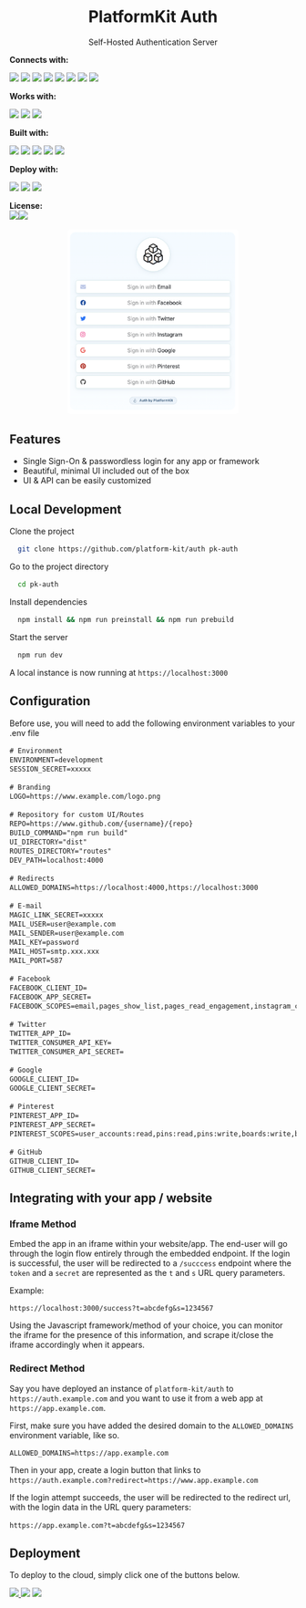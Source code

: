 <h1 align="center">PlatformKit Auth</h1>

<p align="center">
Self-Hosted Authentication Server
</p>

**Connects with:** <br>

<p float="left">
<img src="https://img.shields.io/badge/Email-ebf5fb?style=for-the-badge&logo=minutemailer"/>
<img src="https://img.shields.io/badge/Google-ebf5fb?style=for-the-badge&logo=google"/>
<img src="https://img.shields.io/badge/Github-ebf5fb?style=for-the-badge&logo=GitHub&logoColor=000"/>
<img src="https://img.shields.io/badge/Facebook-ebf5fb?style=for-the-badge&logo=facebook"/>
<img src="https://img.shields.io/badge/Instagram-ebf5fb?style=for-the-badge&logo=instagram"/>
<img src="https://img.shields.io/badge/Twitter-ebf5fb?style=for-the-badge&logo=twitter"/>
<img src="https://img.shields.io/badge/Reddit-ebf5fb?style=for-the-badge&logo=reddit"/>
<img src="https://img.shields.io/badge/Pinterest-ebf5fb?style=for-the-badge&logo=Pinterest&logoColor=red"/>
</p>

**Works with:** <br>
<p float="left">
<img src="https://img.shields.io/badge/next.js-ebf5fb?style=for-the-badge&logo=nextdotjs&logoColor=000"/>
<img src="https://img.shields.io/badge/nuxt.js-ebf5fb?style=for-the-badge&logo=nuxtdotjs"/>
<img src="https://img.shields.io/badge/Laravel-ebf5fb?style=for-the-badge&logo=laravel"/>
</p>

**Built with:** <br>

<p float="left">
<img src="https://img.shields.io/badge/Node.js-ebf5fb?style=for-the-badge&logo=nodedotjs"/>
<img src="https://img.shields.io/badge/Express.js-ebf5fb?style=for-the-badge&logo=express&logoColor=000" />
<img src="https://img.shields.io/badge/Passport.js-ebf5fb?style=for-the-badge&logo=passport" />
<img src="https://img.shields.io/badge/Vue.js-ebf5fb?style=for-the-badge&logo=vuedotjs" />
<img src="https://img.shields.io/badge/Bootstrap-ebf5fb?style=for-the-badge&logo=bootstrap"/>
</p>

**Deploy with:** <br> 
<p float="left">
<img src="https://img.shields.io/badge/Render-46E3B7?style=for-the-badge&logo=Render&logoColor=white"/> <img src="https://img.shields.io/badge/Heroku-430098?style=for-the-badge&logo=heroku&logoColor=white"/> <img src="https://img.shields.io/badge/Digital_Ocean-0080FF?style=for-the-badge&logo=DigitalOcean&logoColor=white" />
</p>

**License:** <br> <img src="https://img.shields.io/badge/License-000000?style=for-the-badge"/><img src="https://img.shields.io/badge/MIT-222?style=for-the-badge&logoColor=white"/>

<div align="center">
    <img src="docs/images/screenshot.png" style="border-radius:4px; margin:auto;max-width:300px;"  width="400"/>
</div>

## Features

- Single Sign-On & passwordless login for any app or framework
- Beautiful, minimal UI included out of the box
- UI & API can be easily customized

## Local Development

Clone the project

```bash
  git clone https://github.com/platform-kit/auth pk-auth
```

Go to the project directory

```bash
  cd pk-auth
```

Install dependencies

```bash
  npm install && npm run preinstall && npm run prebuild
```

Start the server

```bash
  npm run dev
```

A local instance is now running at `https://localhost:3000`

## Configuration

Before use, you will need to add the following environment variables to your .env file

```env
# Environment
ENVIRONMENT=development
SESSION_SECRET=xxxxx

# Branding
LOGO=https://www.example.com/logo.png

# Repository for custom UI/Routes
REPO=https://www.github.com/{username}/{repo}
BUILD_COMMAND="npm run build"
UI_DIRECTORY="dist"
ROUTES_DIRECTORY="routes"
DEV_PATH=localhost:4000

# Redirects
ALLOWED_DOMAINS=https://localhost:4000,https://localhost:3000

# E-mail
MAGIC_LINK_SECRET=xxxxx
MAIL_USER=user@example.com
MAIL_SENDER=user@example.com
MAIL_KEY=password
MAIL_HOST=smtp.xxx.xxx
MAIL_PORT=587

# Facebook
FACEBOOK_CLIENT_ID=
FACEBOOK_APP_SECRET=
FACEBOOK_SCOPES=email,pages_show_list,pages_read_engagement,instagram_content_publish,instagram_basic,pages_show_list

# Twitter
TWITTER_APP_ID=
TWITTER_CONSUMER_API_KEY=
TWITTER_CONSUMER_API_SECRET=

# Google
GOOGLE_CLIENT_ID=
GOOGLE_CLIENT_SECRET=

# Pinterest 
PINTEREST_APP_ID=
PINTEREST_APP_SECRET=
PINTEREST_SCOPES=user_accounts:read,pins:read,pins:write,boards:write,boards:read

# GitHub
GITHUB_CLIENT_ID=
GITHUB_CLIENT_SECRET=
```

## Integrating with your app / website

### Iframe Method

Embed the app in an iframe within your website/app. The end-user will go through the login flow entirely through the embedded endpoint. If the login is successful, the user will be redirected to a `/succcess` endpoint where the `token` and a `secret` are represented as the `t` and `s` URL query parameters.

Example:

```
https://localhost:3000/success?t=abcdefg&s=1234567
```

Using the Javascript framework/method of your choice, you can monitor the iframe for the presence of this information, and scrape it/close the iframe accordingly when it appears.

### Redirect Method

Say you have deployed an instance of `platform-kit/auth` to `https://auth.example.com` and you want to use it from a web app at `https://app.example.com`.

First, make sure you have added the desired domain to the `ALLOWED_DOMAINS` environment variable, like so.

```env
ALLOWED_DOMAINS=https://app.example.com
```

Then in your app, create a login button that links to `https://auth.example.com?redirect=https://www.app.example.com`

If the login attempt succeeds, the user will be redirected to the redirect url, with the login data in the URL query parameters:

`https://app.example.com?t=abcdefg&s=1234567`

## Deployment

To deploy to the cloud, simply click one of the buttons below.

<a href="https://render.com/deploy?repo=https://github.com/platform-kit/auth" target="_blank"> <img src="https://img.shields.io/badge/Deploy%20to%20Render→-46E3B7?style=for-the-badge&logo=Render&logoColor=white"/> </a> <a href="https://heroku.com/deploy?template=https://github.com/platform-kit/auth" target="_blank"><img src="https://img.shields.io/badge/Deploy%20to%20Heroku→-430098?style=for-the-badge&logo=heroku&logoColor=white"/></a> <a href="https://cloud.digitalocean.com/apps/new?repo=https://github.com/platform-kit/auth/tree/main" target="_blank"><img src="https://img.shields.io/badge/Deploy%20to%20Digital_Ocean→-0080FF?style=for-the-badge&logo=DigitalOcean&logoColor=white" /> </a>
